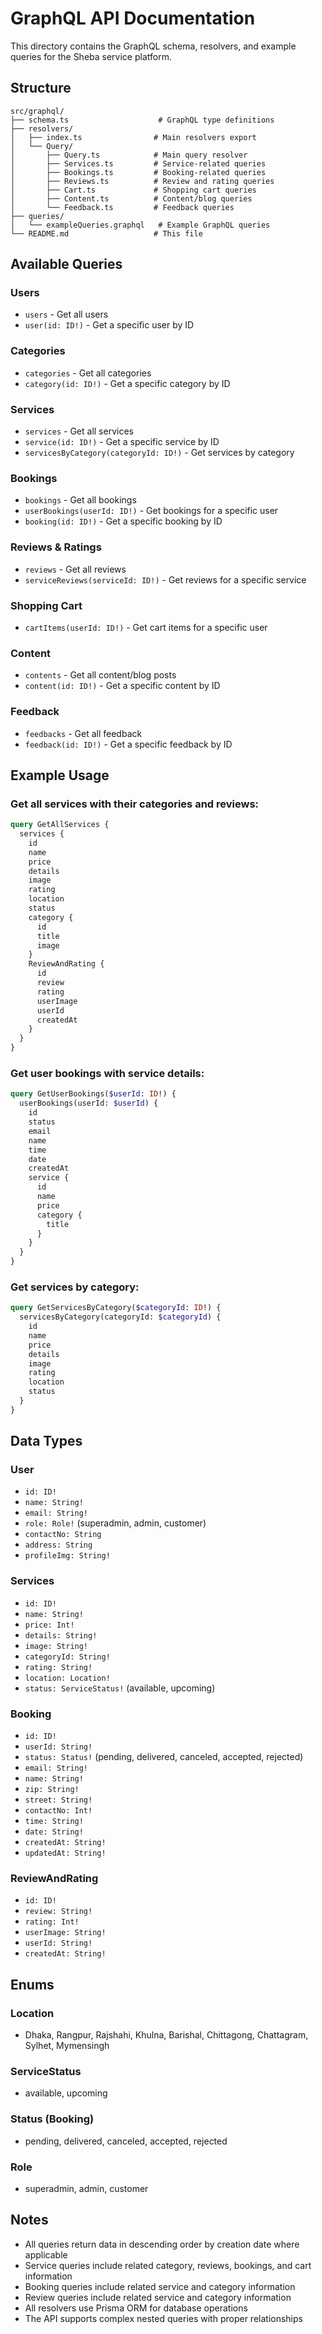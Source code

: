 # GraphQL API Documentation

This directory contains the GraphQL schema, resolvers, and example queries for the Sheba service platform.

## Structure

```
src/graphql/
├── schema.ts                    # GraphQL type definitions
├── resolvers/
│   ├── index.ts                # Main resolvers export
│   └── Query/
│       ├── Query.ts            # Main query resolver
│       ├── Services.ts         # Service-related queries
│       ├── Bookings.ts         # Booking-related queries
│       ├── Reviews.ts          # Review and rating queries
│       ├── Cart.ts             # Shopping cart queries
│       ├── Content.ts          # Content/blog queries
│       └── Feedback.ts         # Feedback queries
├── queries/
│   └── exampleQueries.graphql   # Example GraphQL queries
└── README.md                   # This file
```

## Available Queries

### Users
- `users` - Get all users
- `user(id: ID!)` - Get a specific user by ID

### Categories
- `categories` - Get all categories
- `category(id: ID!)` - Get a specific category by ID

### Services
- `services` - Get all services
- `service(id: ID!)` - Get a specific service by ID
- `servicesByCategory(categoryId: ID!)` - Get services by category

### Bookings
- `bookings` - Get all bookings
- `userBookings(userId: ID!)` - Get bookings for a specific user
- `booking(id: ID!)` - Get a specific booking by ID

### Reviews & Ratings
- `reviews` - Get all reviews
- `serviceReviews(serviceId: ID!)` - Get reviews for a specific service

### Shopping Cart
- `cartItems(userId: ID!)` - Get cart items for a specific user

### Content
- `contents` - Get all content/blog posts
- `content(id: ID!)` - Get a specific content by ID

### Feedback
- `feedbacks` - Get all feedback
- `feedback(id: ID!)` - Get a specific feedback by ID

## Example Usage

### Get all services with their categories and reviews:
```graphql
query GetAllServices {
  services {
    id
    name
    price
    details
    image
    rating
    location
    status
    category {
      id
      title
      image
    }
    ReviewAndRating {
      id
      review
      rating
      userImage
      userId
      createdAt
    }
  }
}
```

### Get user bookings with service details:
```graphql
query GetUserBookings($userId: ID!) {
  userBookings(userId: $userId) {
    id
    status
    email
    name
    time
    date
    createdAt
    service {
      id
      name
      price
      category {
        title
      }
    }
  }
}
```

### Get services by category:
```graphql
query GetServicesByCategory($categoryId: ID!) {
  servicesByCategory(categoryId: $categoryId) {
    id
    name
    price
    details
    image
    rating
    location
    status
  }
}
```

## Data Types

### User
- `id: ID!`
- `name: String!`
- `email: String!`
- `role: Role!` (superadmin, admin, customer)
- `contactNo: String`
- `address: String`
- `profileImg: String!`

### Services
- `id: ID!`
- `name: String!`
- `price: Int!`
- `details: String!`
- `image: String!`
- `categoryId: String!`
- `rating: String!`
- `location: Location!`
- `status: ServiceStatus!` (available, upcoming)

### Booking
- `id: ID!`
- `userId: String!`
- `status: Status!` (pending, delivered, canceled, accepted, rejected)
- `email: String!`
- `name: String!`
- `zip: String!`
- `street: String!`
- `contactNo: Int!`
- `time: String!`
- `date: String!`
- `createdAt: String!`
- `updatedAt: String!`

### ReviewAndRating
- `id: ID!`
- `review: String!`
- `rating: Int!`
- `userImage: String!`
- `userId: String!`
- `createdAt: String!`

## Enums

### Location
- Dhaka, Rangpur, Rajshahi, Khulna, Barishal, Chittagong, Chattagram, Sylhet, Mymensingh

### ServiceStatus
- available, upcoming

### Status (Booking)
- pending, delivered, canceled, accepted, rejected

### Role
- superadmin, admin, customer

## Notes

- All queries return data in descending order by creation date where applicable
- Service queries include related category, reviews, bookings, and cart information
- Booking queries include related service and category information
- Review queries include related service and category information
- All resolvers use Prisma ORM for database operations
- The API supports complex nested queries with proper relationships
